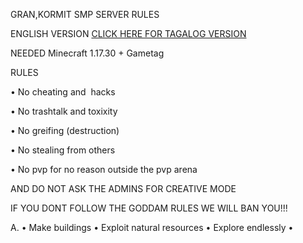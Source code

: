 GRAN,KORMIT SMP SERVER RULES 

ENGLISH VERSION [CLICK HERE FOR TAGALOG VERSION](https://github.com/GranGuorgeMC/GranKormitSMP-/tree/Master)

NEEDED
Minecraft 1.17.30 +
Gametag 

RULES 

• No cheating and  hacks 

• No trashtalk and toxixity 

• No greifing (destruction) 

• No stealing from others 

• No pvp for no reason outside the pvp arena 

AND DO NOT ASK THE ADMINS FOR CREATIVE MODE





IF YOU DONT FOLLOW THE GODDAM RULES WE WILL BAN YOU!!! 

A.
• Make buildings
• Exploit natural resources
• Explore endlessly
• 



